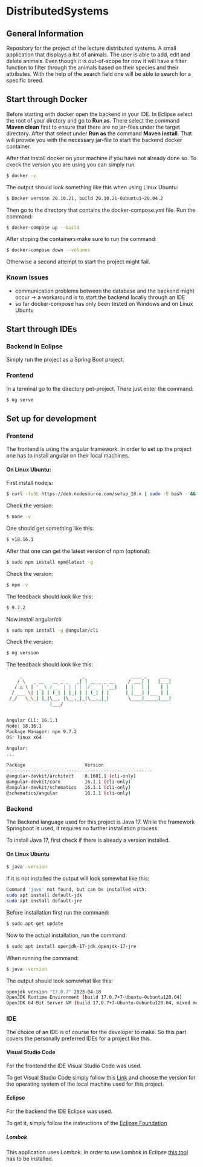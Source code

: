 # DistributedSystems

## General Information
 
Repository for the project of the lecture distributed systems. A small application that displays a list of animals. The user is able to add, edit and delete animals. Even though it is out-of-scope for now it will have a filter function to filter through the animals based on their species and their attributes. With the help of the search field one will be able to search for a specific breed. 

## Start through Docker

Before starting with docker open the backend in your IDE. In Eclipse select the root of your dirctory and go to **Run as**. There select the command **Maven clean** first to ensure that there are no jar-files under the target directory. After that select under **Run as** the command **Maven install**. That will provide you with the necessary jar-file to start the backend docker container.

After that install docker on your machine if you have not already done so. To ckeck the version you are using you can simply run:

```bash 
$ docker -v
```
The output should look something like this when using Linux Ubuntu:

```bash 
$ Docker version 20.10.21, build 20.10.21-0ubuntu1~20.04.2
```

Then go to the directory that contains the docker-compose.yml file. Run the command:

```bash 
$ docker-compose up --build
```

After stoping the containers make sure to run the command:

```bash 
$ docker-compose down --volumes
```

Otherwise a second attempt to start the project might fail.

### Known Issues
- communication problems between the database and the backend might occur -> a workaround is to start the backend locally through an IDE
- so far docker-compose has only been tested on Windows and on Linux Ubuntu  

## Start through IDEs

### Backend in Eclipse

Simply run the project as a Spring Boot project.

### Frontend

In a terminal go to the directory pet-project. There just enter the command:

```bash 
$ ng serve
```

## Set up for development

### Frontend

The frontend is using the angular framework. In order to set up the project one has to install angular on their local machines. 

#### On Linux Ubuntu:

First install nodejs:

```bash 
$ curl -fsSL https://deb.nodesource.com/setup_18.x | sudo -E bash - && sudo apt-get install -y nodejs
```

Check the version: 

```bash
$ node -v
```

One should get something like this:

```bash
$ v18.16.1
```

After that one can get the latest version of npm (optional):

```bash
$ sudo npm install npm@latest -g
```
Check the version: 

```bash
$ npm -v
```

The feedback should look like this:

```bash
$ 9.7.2
```

 Now install angular/cli:

```bash
$ sudo npm install -g @angular/cli
```

Check the version: 

```bash
$ ng version
```

The feedback should look like this:

```bash
     _                      _                 ____ _     ___
    / \   _ __   __ _ _   _| | __ _ _ __     / ___| |   |_ _|
   / △ \ | '_ \ / _` | | | | |/ _` | '__|   | |   | |    | |
  / ___ \| | | | (_| | |_| | | (_| | |      | |___| |___ | |
 /_/   \_\_| |_|\__, |\__,_|_|\__,_|_|       \____|_____|___|
                |___/
    

Angular CLI: 16.1.1
Node: 18.16.1
Package Manager: npm 9.7.2
OS: linux x64

Angular: 
... 

Package                      Version
------------------------------------------------------
@angular-devkit/architect    0.1601.1 (cli-only)
@angular-devkit/core         16.1.1 (cli-only)
@angular-devkit/schematics   16.1.1 (cli-only)
@schematics/angular          16.1.1 (cli-only)

```

### Backend
The Backend language used for this project is Java 17. While the framework Springboot is used, it requires no further installation process.

To install Java 17, first check if there is already a version installed.

#### On Linux Ubuntu
```bash
$ java -version
```

If it is not installed the output will look somewhat like this:

```bash
Command 'java' not found, but can be installed with:
sudo apt install default-jdk
sudo apt install default-jre
```
Before installation first run the command: 

```bash
$ sudo apt-get update
```

Now to the actual installation, run the command:

```bash
$ sudo apt install openjdk-17-jdk openjdk-17-jre
```
When running the command:

```bash
$ java -version
```
The output should look somewhat like this:

```bash
openjdk version "17.0.7" 2023-04-18
OpenJDK Runtime Environment (build 17.0.7+7-Ubuntu-0ubuntu120.04)
OpenJDK 64-Bit Server VM (build 17.0.7+7-Ubuntu-0ubuntu120.04, mixed mode, sharing)
```

### IDE
The choice of an IDE is of course for the developer to make. So this part covers the personally preferred IDEs for a project like this.

#### Visual Studio Code
For the frontend the IDE Visual Studio Code was used.
 
To get Visual Studio Code simply follow this [Link](https://code.visualstudio.com/Download) and choose the version for the operating system of the local machine used for this project.

#### Eclipse
For the backend the IDE Eclipse was used.

To get it, simply follow the instructions of the [Eclipse Foundation](https://www.eclipse.org/downloads/packages/installerhttps://www.eclipse.org/downloads/packages/installer) 

##### Lombok

This application uses Lombok. In order to use Lombok in Eclipse [this  tool](https://projectlombok.org/setup/eclipse) has to be installed.

